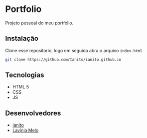 # Portfolio

Projeto pessoal do meu portfolio.

## Instalação

Clone esse repositorio, logo em seguida abra o arquivo `index.html`

```bash
git clone https://github.com/Ianito/ianito.github.io
```

## Tecnologias

- HTML 5
- CSS
- JS

## Desenvolvedores
* [ianito](https://github.com/ianito)
* [Lavínia Melo](https://github.com/lavininhamelo)


